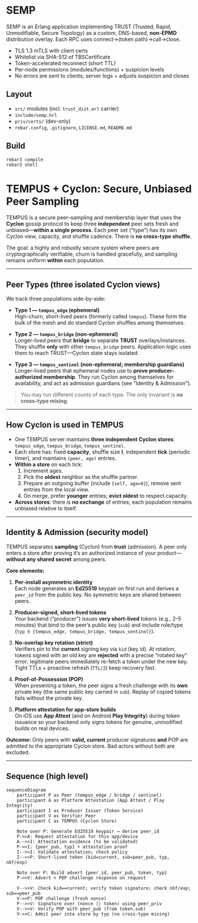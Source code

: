 # SEMP

SEMP is an Erlang application implementing TRUST (Trusted, Rapid, Unmodifiable, Secure Topology) as a custom, DNS-based, **non-EPMD** distribution overlay. Each RPC uses connect→(token path)→call→close.

- TLS 1.3 mTLS with client certs
- Whitelist via SHA-512 of TBSCertificate
- Token-accelerated reconnect (short TTL)
- Per-node permissions (modules/functions) + suspicion levels
- No errors are sent to clients; server logs + adjusts suspicion and closes

## Layout

- `src/` modules (incl. `trust_dist.erl` carrier)
- `include/semp.hrl`
- `priv/certs/` (dev-only)
- `rebar.config`, `.gitignore`, `LICENSE.md`, `README.md`

## Build

```bash
rebar3 compile
rebar3 shell
```



# TEMPUS + Cyclon: Secure, Unbiased Peer Sampling

TEMPUS is a secure peer–sampling and membership layer that uses the **Cyclon** gossip protocol to keep three **independent** peer sets fresh and unbiased—**within a single process**. Each peer set (“type”) has its own Cyclon view, capacity, and shuffle cadence. There is **no cross-type shuffle**.

The goal: a highly and robustly secure system where peers are cryptographically verifiable, churn is handled gracefully, and sampling remains uniform **within** each population.

---

## Peer Types (three isolated Cyclon views)

We track three populations side-by-side:

- **Type 1 — `tempus_edge` (ephemeral)**  
  High-churn, short-lived peers (formerly called `tempus`). These form the bulk of the mesh and do standard Cyclon shuffles among themselves.

- **Type 2 — `tempus_bridge` (non-ephemeral)**  
  Longer-lived peers that **bridge** to separate **TRUST** overlays/instances. They shuffle **only** with other `tempus_bridge` peers. Application logic uses them to reach TRUST—Cyclon state stays isolated.

- **Type 3 — `tempus_sentinel` (non-ephemeral; membership guardians)**  
  Longer-lived peers that ephemeral nodes use to **prove producer-authorized membership**. They run Cyclon among themselves for availability, and act as admission guardians (see “Identity & Admission”).

> You may run different counts of each type. The only invariant is **no cross-type mixing**.

---

## How Cyclon is used in TEMPUS

- One TEMPUS server maintains **three independent Cyclon stores**:  
  `tempus_edge`, `tempus_bridge`, `tempus_sentinel`.
- Each store has: fixed **capacity**, shuffle size **l**, independent **tick** (periodic timer), and maintains `(peer, age)` entries.
- **Within a store** on each tick:
  1. Increment ages.
  2. Pick the **oldest** neighbor as the shuffle partner.
  3. Prepare an outgoing buffer (include `{self, age=0}`), remove sent entries from the local view.
  4. On merge, prefer **younger** entries; **evict oldest** to respect capacity.
- **Across stores**: there is **no exchange** of entries; each population remains unbiased relative to itself.

---

## Identity & Admission (security model)

TEMPUS separates **sampling** (Cyclon) from **trust** (admission). A peer only enters a store after proving it’s an authorized instance of your product—**without any shared secret** among peers.

**Core elements:**

1) **Per-install asymmetric identity**  
Each node generates an **Ed25519** keypair on first run and derives a `peer_id` from the public key. No symmetric keys are shared between peers.

2) **Producer-signed, short-lived tokens**  
Your backend (“producer”) issues **very short-lived** tokens (e.g., 2–5 minutes) that bind to the peer’s public key (`sub`) and include role/type (`typ ∈ {tempus_edge, tempus_bridge, tempus_sentinel}`).

3) **No-overlap key rotation (strict)**  
Verifiers pin to the **current** signing key via `kid` (key id). At rotation, tokens signed with an old key are **rejected** with a precise “rotated key” error; legitimate peers immediately re-fetch a token under the new key. Tight TTLs + proactive refresh (`TTL/2`) keep recovery fast.

4) **Proof-of-Possession (POP)**  
When presenting a token, the peer signs a fresh challenge with its **own** private key (the same public key carried in `sub`). Replay of copied tokens fails without the private key.

5) **Platform attestation for app-store builds**  
On iOS use **App Attest** (and on Android **Play Integrity**) during token issuance so your backend only signs tokens for genuine, unmodified builds on real devices.

**Outcome:** Only peers with **valid, current** producer signatures **and** POP are admitted to the appropriate Cyclon store. Bad actors without both are excluded.

---

## Sequence (high level)

```mermaid
sequenceDiagram
    participant P as Peer (tempus_edge / bridge / sentinel)
    participant A as Platform Attestation (App Attest / Play Integrity)
    participant I as Producer Issuer (Token Service)
    participant V as Verifier Peer
    participant C as TEMPUS (Cyclon Store)

    Note over P: Generate Ed25519 keypair → derive peer_id
    P->>A: Request attestation for this app/device
    A-->>I: Attestation evidence (to be validated)
    P->>I: {peer_pub, typ} + attestation proof
    I-->>I: Validate attestation; check policy
    I-->>P: Short-lived token (kid=current, sub=peer_pub, typ, nbf/exp)

    Note over P: Build advert {peer_id, peer_pub, token, typ}
    P->>V: Advert + POP challenge response on request

    V-->>V: Check kid==current; verify token signature; check nbf/exp; sub==peer_pub
    V->>P: POP challenge (fresh nonce)
    P-->>V: Signature over (nonce || token) using peer_priv
    V-->>V: Verify POP with peer_pub (from token.sub)
    V->>C: Admit peer into store by typ (no cross-type mixing)
```
